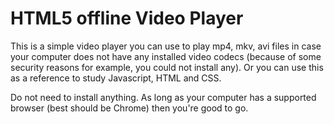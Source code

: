# HTML5 offline Video Player

This is a simple video player you can use to play mp4, mkv, avi files in case your computer does not have any installed video codecs (because of some security reasons for example, you could not install any). Or you can use this as a reference to study Javascript, HTML and CSS.

Do not need to install anything. As long as your computer has a supported browser (best should be Chrome) then you're good to go.

